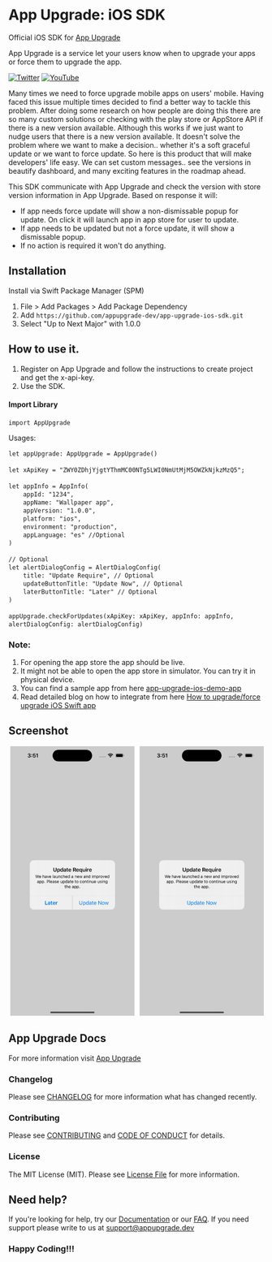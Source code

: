 # App Upgrade: iOS SDK

Official iOS SDK for [App Upgrade](https://appupgrade.dev)

App Upgrade is a service let your users know when to upgrade your apps or force them to upgrade the app.

[![Twitter](https://img.shields.io/twitter/follow/app_upgrade?style=social)](https://twitter.com/app_upgrade)
[![YouTube](https://img.shields.io/youtube/channel/subscribers/UC0ZVJPYHFVuMwEsro4VZKXw?style=social)](https://www.youtube.com/channel/UC0ZVJPYHFVuMwEsro4VZKXw)

Many times we need to force upgrade mobile apps on users' mobile. Having faced this issue multiple times decided to find a better way to tackle this problem. After doing some research on how people are doing this there are so many custom solutions or checking with the play store or AppStore API if there is a new version available. Although this works if we just want to nudge users that there is a new version available. It doesn't solve the problem where we want to make a decision.. whether it's a soft graceful update or we want to force update. So here is this product that will make developers' life easy. We can set custom messages.. see the versions in beautify dashboard, and many exciting features in the roadmap ahead.

This SDK communicate with App Upgrade and check the version with store version information in App Upgrade. Based on response it will:
- If app needs force update will show a non-dismissable popup for update. On click it will launch app in app store for user to update.
- If app needs to be updated but not a force update, it will show a dismissable popup.
- If no action is required it won't do anything.

## Installation
Install via Swift Package Manager (SPM)

1. File > Add Packages > Add Package Dependency
2. Add `https://github.com/appupgrade-dev/app-upgrade-ios-sdk.git`
3. Select "Up to Next Major" with 1.0.0

## How to use it.
1. Register on App Upgrade and follow the instructions to create project and get the x-api-key.
2. Use the SDK.

#### Import Library
```
import AppUpgrade
```

Usages:
```
let appUpgrade: AppUpgrade = AppUpgrade()
            
let xApiKey = "ZWY0ZDhjYjgtYThmMC00NTg5LWI0NmUtMjM5OWZkNjkzMzQ5";

let appInfo = AppInfo(
    appId: "1234",
    appName: "Wallpaper app",
    appVersion: "1.0.0",
    platform: "ios",
    environment: "production",
    appLanguage: "es" //Optional
)

// Optional
let alertDialogConfig = AlertDialogConfig(
    title: "Update Require", // Optional
    updateButtonTitle: "Update Now", // Optional
    laterButtonTitle: "Later" // Optional
)

appUpgrade.checkForUpdates(xApiKey: xApiKey, appInfo: appInfo, alertDialogConfig: alertDialogConfig)
```

### Note:
1. For opening the app store the app should be live.
2. It might not be able to open the app store in simulator. You can try it in physical device.
3. You can find a sample app from here [app-upgrade-ios-demo-app](https://github.com/appupgrade-dev/app-upgrade-ios-swift-demo-app)
4. Read detailed blog on how to integrate from here [How to upgrade/force upgrade iOS Swift app](https://appupgrade.dev/blog/how-to-force-upgrade-ios-swift-app)

## Screenshot
 ![forceupgrade_ios_swift](https://raw.githubusercontent.com/appupgrade-dev/app-upgrade-assets/main/images/forceupgrade_ios_swift.png)

## App Upgrade Docs
For more information visit [App Upgrade](https://appupgrade.dev)

### Changelog

Please see [CHANGELOG](CHANGELOG.md) for more information what has changed recently.

### Contributing

Please see [CONTRIBUTING](CONTRIBUTING.md) and [CODE OF CONDUCT](CODE_OF_CONDUCT.md) for details.

### License

The MIT License (MIT). Please see [License File](LICENSE) for more information.

## Need help?

If you're looking for help, try our [Documentation](https://appupgrade.dev/docs/) or our [FAQ](https://appupgrade.dev/docs/app-upgrade-faq).
If you need support please write to us at support@appupgrade.dev

### Happy Coding!!!

